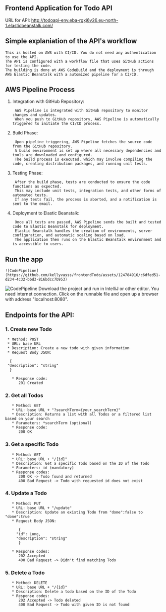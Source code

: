 ## Frontend Application for Todo API 
URL for API: http://todoapi-env.eba-rgxj6v26.eu-north-1.elasticbeanstalk.com/

## Simple explaniation of the API's workflow
    This is hosted on AWS with CI/CD. You do not need any authentication to use the API.
    The API is configured with a workflow file that uses GitHub actions for testing the code.
    The building is done at AWS CodeBuild and the deployment is through AWS Elastic Beanstalk with a automized pipeline for a CI/CD.

## AWS Pipeline Process

1. Integration with GitHub Repository:

        AWS Pipeline is integrated with GitHub repository to monitor changes and updates.
        When you push to GitHub repository, AWS Pipeline is automatically triggered to initiate the CI/CD process.
   
2. Build Phase:

        Upon pipeline triggering, AWS Pipeline fetches the source code from the GitHub repository.
        A build environment is set up where all necessary dependencies and tools are downloaded and configured.
        The build process is executed, which may involve compiling the code, creating distribution packages, and running unit tests.
   
3. Testing Phase:

        After the build phase, tests are conducted to ensure the code functions as expected.
        This may include unit tests, integration tests, and other forms of automated tests.
        If any tests fail, the process is aborted, and a notification is sent to the email.

4. Deployment to Elastic Beanstalk:

        Once all tests are passed, AWS Pipeline sends the built and tested code to Elastic Beanstalk for deployment.
        Elastic Beanstalk handles the creation of environments, server configuration, and automatic scaling based on load.
        The application then runs on the Elastic Beanstalk environment and is accessible to users.
   

    
 
    
    

## Run the app
    ![CodePipeline](https://github.com/kellyvasss/frontendTodo/assets/124784916/c6dfed51-d234-4c32-bbd3-816bdcc7b953)
![CodePipeline](https://github.com/kellyvasss/frontendTodo/assets/124784916/23dae682-51e0-45b8-86ff-74624c5abc20)
Download the project and run in IntelliJ or other editor. You need internet connection.
    Click on the runnable file and open up a browser with address "localhost:8080".


## Endpoints for the API:

### 1. Create new Todo
     * Method: POST
     * URL: base URL
     * Description: Create a new todo with given information
     * Request Body JSON:

      {
     "description": "string"
      }
   
       * Response code:
          201 Created

### 2. Get all Todos
       * Method: GET
       * URL: base URL + "?searchTerm={your_searchTerm}"
       * Description: Returns a list with all Todos or a filtered list based on your search
       * Parameters: *searchTerm (optional)
       * Response code:
          200 OK

### 3. Get a specific Todo
       * Method: GET
       * URL: base URL + "/{id}"
       * Description: Get a specific Todo based on the ID of the Todo
       * Parameters: id (mandatory)
       * Response codes:
          200 OK -> Todo found and returned
          400 Bad Request -> Todo with requested id does not exist

### 4. Update a Todo
       * Method: PUT
       * URL: base URL + "/update"
       * Description: Update an existing Todo from "done":false to "done":true
       * Request Body JSON:
       
          {
         "id": Long,
         "description": "string"
          }
       
       * Response codes:
          202 Accepted 
          400 Bad Request -> Didn't find matching Todo

### 5. Delete a Todo
       * Method: DELETE
       * URL: base URL + "/{id}"
       * Description: Delete a todo based on the ID of the Todo
       * Response codes:
          202 Accepted -> Todo deleted
          400 Bad Request -> Todo with given ID is not found
    

